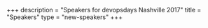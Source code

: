 +++
description = "Speakers for devopsdays Nashville 2017"
title = "Speakers"
type = "new-speakers"
+++